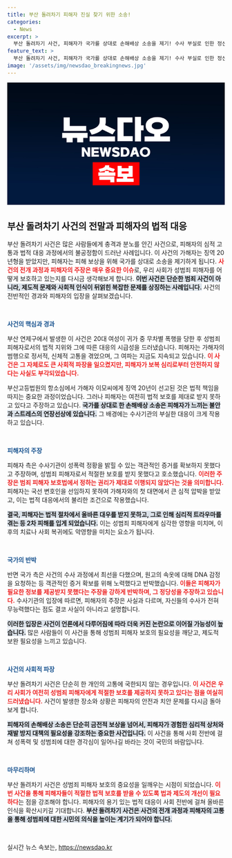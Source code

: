 ```yaml
---
title: 부산 돌려차기 피해자 진실 찾기 위한 소송!
categories:
  - News
excerpt: >
  부산 돌려차기 사건, 피해자가 국가를 상대로 손해배상 소송을 제기! 수사 부실로 인한 정신적 피해 주장과 정부의 반박이 팽팽히 맞선 가운데, 피해자의 고통이 드러나고 있다. 과연 법정에서 어떤 결론이 나올까?
feature_text: >
  부산 돌려차기 사건, 피해자가 국가를 상대로 손해배상 소송을 제기! 수사 부실로 인한 정신적 피해 주장과 정부의 반박이 팽팽히 맞선 가운데, 피해자의 고통이 드러나고 있다. 과연 법정에서 어떤 결론이 나올까?
image: '/assets/img/newsdao_breakingnews.jpg'
---
```


<p><img src="/assets/img/newsdao_breakingnews.jpg" alt="firstkoreanews 속보" /></p>

<h2 data-ke-size="size26">부산 돌려차기 사건의 전말과 피해자의 법적 대응</h2>

<p data-ke-size="size16">부산 돌려차기 사건은 많은 사람들에게 충격과 분노를 안긴 사건으로, 피해자의 심적 고통과 법적 대응 과정에서의 불공정함이 드러난 사례입니다. 이 사건의 가해자는 징역 20년형을 받았지만, 피해자는 피해 보상을 위해 국가를 상대로 소송을 제기하게 됩니다. <b><span style="color: #ee2323;">사건의 전개 과정과 피해자의 주장은 매우 중요한 이슈</span></b>로, 우리 사회가 성범죄 피해자를 어떻게 보호하고 있는지를 다시금 생각해보게 합니다. <b><span style="background-color: #21538527;">이번 사건은 단순한 범죄 사건이 아니라, 제도적 문제와 사회적 인식이 뒤얽힌 복잡한 문제를 상징하는 사례입니다.</span></b> 사건의 전반적인 경과와 피해자의 입장을 살펴보겠습니다.</p>

<p data-ke-size="size16">&nbsp;</p>

<p><b><span style="color: #1a5490;">사건의 핵심과 경과</span></b></p>

<p>부산 연제구에서 발생한 이 사건은 20대 여성이 귀가 중 무차별 폭행을 당한 후 성범죄 피해자로서의 법적 지위와 그에 따른 대응의 시급성을 드러냈습니다. 피해자는 가해자의 범행으로 정서적, 신체적 고통을 겪었으며, 그 여파는 지금도 지속되고 있습니다. <b><span style="color: #ee2323;">이 사건은 그 자체로도 큰 사회적 파장을 일으켰지만, 피해자가 보복 심리로부터 안전하지 않다는 사실도 부각되었습니다.</span></b></p>

<p>부산고등법원의 항소심에서 가해자 이모씨에게 징역 20년이 선고된 것은 법적 책임을 따지는 중요한 과정이었습니다. 그러나 피해자는 여전히 법적 보호를 제대로 받지 못하고 있다고 주장하고 있습니다. <b><span style="background-color: #21538527;">국가를 상대로 한 손해배상 소송은 피해자가 느끼는 불안과 스트레스의 연장선상에 있습니다.</span></b> 그 배경에는 수사기관의 부실한 대응이 크게 작용하고 있습니다.</p>

<p data-ke-size="size16">&nbsp;</p>

<p><b><span style="color: #1a5490;">피해자의 주장</span></b></p>

<p>피해자 측은 수사기관이 성폭력 정황을 밝힐 수 있는 객관적인 증거를 확보하지 못했다고 주장하며, 성범죄 피해자로서 적절한 보호를 받지 못했다고 호소했습니다. <b><span style="color: #ee2323;">이러한 주장은 범죄 피해자 보호법에서 정하는 권리가 제대로 이행되지 않았다는 것을 의미합니다.</span></b> 피해자는 국선 변호인을 선임하지 못하여 가해자와의 첫 대면에서 큰 심적 압박을 받았고, 이는 법적 대응에서의 불리한 조건으로 작용했습니다. </p>

<p><b><span style="background-color: #21538527;">결국, 피해자는 법적 절차에서 올바른 대우를 받지 못하고, 그로 인해 심리적 트라우마를 겪는 등 2차 피해를 입게 되었습니다.</span></b> 이는 성범죄 피해자에게 심각한 영향을 미치며, 이후의 치료나 사회 복귀에도 악영향을 미치는 요소가 됩니다.</p>

<p data-ke-size="size16">&nbsp;</p>

<p><b><span style="color: #1a5490;">국가의 반박</span></b></p>

<p>반면 국가 측은 사건의 수사 과정에서 최선을 다했으며, 원고의 속옷에 대해 DNA 감정을 요청하는 등 객관적인 증거 확보를 위해 노력했다고 반박했습니다. <b><span style="color: #ee2323;">이들은 피해자가 필요한 정보를 제공받지 못했다는 주장을 강하게 반박하며, 그 정당성을 주장하고 있습니다.</span></b> 수사기관의 입장에 따르면, 피해자의 주장은 사실과 다르며, 자신들의 수사가 전혀 무능력했다는 점도 결코 사실이 아니라고 설명합니다.</p>

<p><b><span style="background-color: #21538527;">이러한 입장은 사건이 언론에서 다루어짐에 따라 더욱 커진 논란으로 이어질 가능성이 높습니다.</span></b> 많은 사람들이 이 사건을 통해 성범죄 피해자 보호의 필요성을 깨닫고, 제도적 보완 필요성을 느끼고 있습니다.</p>

<p data-ke-size="size16">&nbsp;</p>

<p><b><span style="color: #1a5490;">사건의 사회적 파장</span></b></p>

<p>부산 돌려차기 사건은 단순히 한 개인의 고통에 국한되지 않는 경우입니다. <b><span style="color: #ee2323;">이 사건은 우리 사회가 여전히 성범죄 피해자에게 적절한 보호를 제공하지 못하고 있다는 점을 여실히 드러냈습니다.</span></b> 사건이 발생한 장소와 상황은 피해자의 안전과 치안 문제를 다시금 돌아보게 합니다. </p>

<p><b><span style="background-color: #21538527;">피해자의 손해배상 소송은 단순히 금전적 보상을 넘어서, 피해자가 경험한 심리적 상처와 재발 방지 대책의 필요성을 강조하는 중요한 사건입니다.</span></b> 이 사건을 통해 사회 전반에 걸쳐 성폭력 및 성범죄에 대한 경각심이 일어나길 바라는 것이 국민의 바람입니다.</p>

<p data-ke-size="size16">&nbsp;</p>

<p><b><span style="color: #1a5490;">마무리하며</span></b></p>

<p>부산 돌려차기 사건은 성범죄 피해자 보호의 중요성을 일깨우는 시점이 되었습니다. <b><span style="color: #ee2323;">이번 사건을 통해 피해자들이 적절한 법적 보호를 받을 수 있도록 법과 제도의 개선이 필요하다</span></b>는 점을 강조해야 합니다. 피해자의 용기 있는 법적 대응이 사회 전반에 걸쳐 올바른 인식을 확산시키길 기대합니다. <b><span style="background-color: #21538527;">부산 돌려차기 사건은 사건의 전개 과정과 피해자의 고통을 통해 성범죄에 대한 시민의 의식을 높이는 계기가 되어야 합니다.</span></b></p>

<p data-ke-size="size16">&nbsp;</p>
실시간 뉴스 속보는, <a href="https://newsdao.kr" rel="dofollow">https://newsdao.kr</a>


